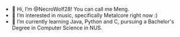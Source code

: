 - 👋 Hi, I’m @NecroWolf28! You can call me Meng.
- 👀 I’m interested in music, specifically Metalcore right now :)
- 🌱 I’m currently learning Java, Python and C, pursuing a Bachelor's Degree in Computer Science in NUS.

<!---
NecroWolf28/NecroWolf28 is a ✨ special ✨ repository because its `README.md` (this file) appears on your GitHub profile.
You can click the Preview link to take a look at your changes.
--->
